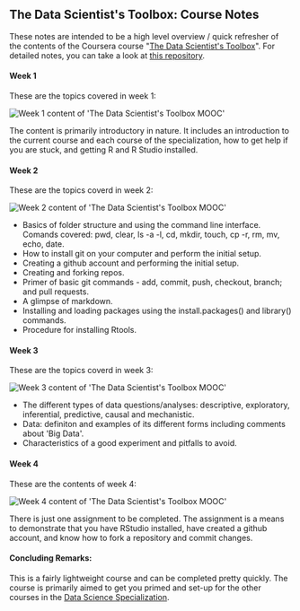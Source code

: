 
## The Data Scientist's Toolbox: Course Notes

These notes are intended to be a high level overview / quick refresher of the contents of the Coursera course "[The Data Scientist's Toolbox](https://www.coursera.org/learn/data-scientists-tools/)".
For detailed notes, you can take a look at [this repository](https://github.com/DataScienceSpecialization).

#### Week 1

These are the topics covered in week 1:

![Week 1 content of 'The Data Scientist's Toolbox MOOC'](https://github.com/mariocpinto/003_MOOC_The_Data_Scientists_Toolbox/blob/master/The_Data_Scientists_Toolbox_Week_1_Content.png)

The content is primarily introductory in nature. 
It includes an introduction to the current course and each course of the specialization, 
how to get help if you are stuck, and getting R and R Studio installed.



#### Week 2

These are the topics coverd in week 2:

![Week 2 content of 'The Data Scientist's Toolbox MOOC'](https://github.com/mariocpinto/003_MOOC_The_Data_Scientists_Toolbox/blob/master/The_Data_Scientists_Toolbox_Week_2_Content.png)

* Basics of folder structure and using the command line interface.
Comands covered: pwd, clear, ls -a -l, cd, mkdir, touch, cp -r, rm, mv, echo, date.
* How to install git on your computer and perform the initial setup.
* Creating a github account and performing the initial setup.
* Creating and forking repos.
* Primer of basic git commands - add, commit, push, checkout, branch; and pull requests.
* A glimpse of markdown.
* Installing and loading packages using the install.packages() and library() commands.
* Procedure for installing Rtools.


#### Week 3

These are the topics coverd in week 3:

![Week 3 content of 'The Data Scientist's Toolbox MOOC'](https://github.com/mariocpinto/003_MOOC_The_Data_Scientists_Toolbox/blob/master/The_Data_Scientists_Toolbox_Week_3_Content.png)

* The different types of data questions/analyses: descriptive, exploratory, inferential, predictive, causal and mechanistic.
* Data: definiton and examples of its different forms including comments about 'Big Data'.
* Characteristics of a good experiment and pitfalls to avoid.


#### Week 4

These are the contents of week 4:

![Week 4 content of 'The Data Scientist's Toolbox MOOC']()

There is just one assignment to be completed. The assignment is a means to demonstrate that you have RStudio installed, have created a github account, and know how to fork a repository and commit changes.

#### Concluding Remarks:
This is a fairly lightweight course and can be completed pretty quickly. The course is primarily aimed to get you primed and set-up for the other courses in the [Data Science Specialization](https://www.coursera.org/specializations/jhu-data-science).
